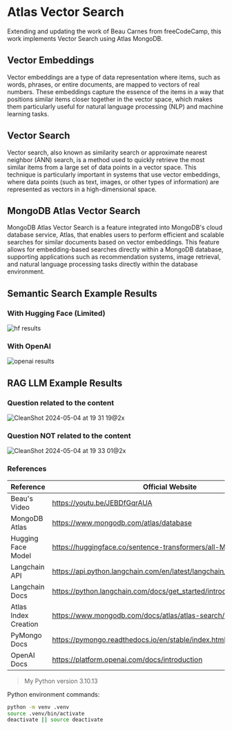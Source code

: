 # Atlas Vector Search
Extending and updating the work of Beau Carnes from freeCodeCamp, this work implements Vector Search using Atlas MongoDB.

## Vector Embeddings
Vector embeddings are a type of data representation where items, such as words, phrases, or entire documents, are mapped to vectors of real numbers. These embeddings capture the essence of the items in a way that positions similar items closer together in the vector space, which makes them particularly useful for natural language processing (NLP) and machine learning tasks.

## Vector Search
Vector search, also known as similarity search or approximate nearest neighbor (ANN) search, is a method used to quickly retrieve the most similar items from a large set of data points in a vector space. This technique is particularly important in systems that use vector embeddings, where data points (such as text, images, or other types of information) are represented as vectors in a high-dimensional space.

## MongoDB Atlas Vector Search
MongoDB Atlas Vector Search is a feature integrated into MongoDB's cloud database service, Atlas, that enables users to perform efficient and scalable searches for similar documents based on vector embeddings. This feature allows for embedding-based searches directly within a MongoDB database, supporting applications such as recommendation systems, image retrieval, and natural language processing tasks directly within the database environment.

## Semantic Search Example Results
### With Hugging Face (Limited)
![hf results](https://github.com/LeonSilva15/atlas-vector-search/assets/36859776/626554fb-af5e-4d88-bab9-818ae8eb894e)
### With OpenAI
![openai results](https://github.com/LeonSilva15/atlas-vector-search/assets/36859776/f3b4ae0d-7874-49e1-a23d-db943ec8abf0)

## RAG LLM Example Results
### Question related to the content
![CleanShot 2024-05-04 at 19 31 19@2x](https://github.com/LeonSilva15/atlas-vector-search/assets/36859776/86fa7b7b-8d75-4c23-8e4f-b24cedc3ebd7)

### Question NOT related to the content
![CleanShot 2024-05-04 at 19 33 01@2x](https://github.com/LeonSilva15/atlas-vector-search/assets/36859776/ccb27564-f91c-46ba-9659-16a1b27727a7)


### References
| Reference | Official Website |
|------------|------------------|
| Beau's Video | https://youtu.be/JEBDfGqrAUA |
| MongoDB Atlas | https://www.mongodb.com/atlas/database |
| Hugging Face Model | https://huggingface.co/sentence-transformers/all-MiniLM-L6-v2 |
| Langchain API | https://api.python.langchain.com/en/latest/langchain_api_reference.html |
| Langchain Docs | https://python.langchain.com/docs/get_started/introduction |
| Atlas Index Creation | https://www.mongodb.com/docs/atlas/atlas-search/create-index/ |
| PyMongo Docs | https://pymongo.readthedocs.io/en/stable/index.html |
| OpenAI Docs | https://platform.openai.com/docs/introduction |

> My Python version 3.10.13

Python environment commands:
```bash
python -m venv .venv
source .venv/bin/activate
deactivate || source deactivate
```
